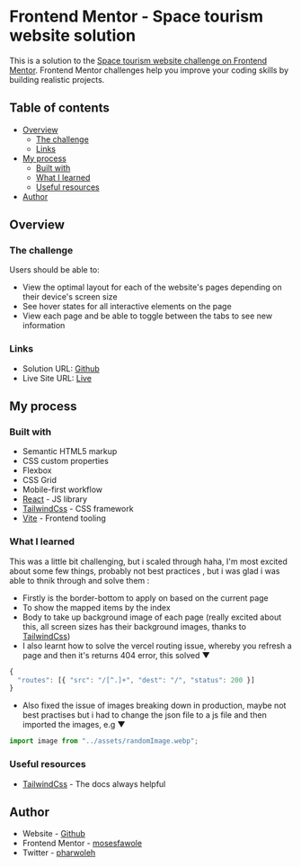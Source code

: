 # Frontend Mentor - Space tourism website solution #

This is a solution to the [Space tourism website challenge on Frontend Mentor](https://www.frontendmentor.io/challenges/space-tourism-multipage-website-gRWj1URZ3). Frontend Mentor challenges help you improve your coding skills by building realistic projects.

## Table of contents

- [Overview](#overview)
  - [The challenge](#the-challenge)
  - [Links](#links)
- [My process](#my-process)
  - [Built with](#built-with)
  - [What I learned](#what-i-learned)
  - [Useful resources](#useful-resources)
- [Author](#author)

## Overview

### The challenge

Users should be able to:

- View the optimal layout for each of the website's pages depending on their device's screen size
- See hover states for all interactive elements on the page
- View each page and be able to toggle between the tabs to see new information

### Links

- Solution URL: [Github](https://github.com/mosesfawole/space-tourism)
- Live Site URL: [Live](https://space-tourism-gbm2hb51e-mosesfawole.vercel.app/)

## My process

### Built with

- Semantic HTML5 markup
- CSS custom properties
- Flexbox
- CSS Grid
- Mobile-first workflow
- [React](https://reactjs.org/) - JS library
- [TailwindCss](https://tailwindcss.com/) - CSS framework
- [Vite](https://vitejs.dev/) - Frontend tooling

### What I learned

This was a little bit challenging, but i scaled through haha, I'm most excited about some few things, probably not best practices , but i was glad i was able to thnik through and solve them :

- Firstly is the border-bottom to apply on based on the current page
- To show the mapped items by the index
- Body to take up background image of each page (really excited about this, all screen sizes has their background images, thanks to [TailwindCss](https://tailwindcss.com))
- I also learnt how to solve the vercel routing issue, whereby you refresh a page and then it's returns 404 error, this solved ▼

```javascript
{
  "routes": [{ "src": "/[^.]+", "dest": "/", "status": 200 }]
}
```

- Also fixed the issue of images breaking down in production, maybe not best practises but i had to change the json file to a js file and then imported the images, e.g ▼

```javascript
import image from "../assets/randomImage.webp";
```

### Useful resources

- [TailwindCss](https://tailwindcss.com/) - The docs always helpful

## Author

- Website - [Github](https://www.github.com/mosesfawole)
- Frontend Mentor - [mosesfawole](https://www.frontendmentor.io/profile/mosesfawole)
- Twitter - [pharwoleh](https://www.twitter.com/pharwoleh)
